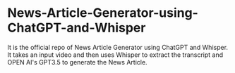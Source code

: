 # News-Article-Generator-using-ChatGPT-and-Whisper
It is the official repo of News Article Generator using ChatGPT and Whisper. It takes an input video and then uses Whisper to extract the transcript and OPEN AI's GPT3.5 to generate the News Article.
